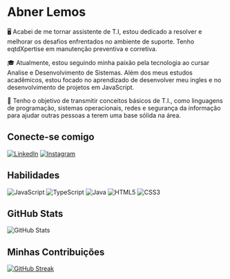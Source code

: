 # Abner Lemos

🖥 Acabei de me tornar assistente de T.I, estou dedicado a resolver e melhorar os desafios enfrentados no ambiente de suporte. Tenho eqtdXpertise em manutenção preventiva e corretiva.

🎓 Atualmente, estou seguindo minha paixão pela tecnologia ao cursar Analise e Desenvolvimento de Sistemas. Além dos meus estudos acadêmicos, estou focado no aprendizado de desenvolver meu ingles e no desenvolvimento de projetos em JavaScript.

🚀 Tenho o objetivo de transmitir conceitos básicos de T.I., como linguagens de programação, sistemas operacionais, redes e segurança da informação para ajudar outras pessoas a terem uma base sólida na área.

## Conecte-se comigo

[![LinkedIn](https://img.shields.io/badge/LinkedIn-f8f8f2?style=for-the-badge&logo=linkedin&logoColor=0E76A8)](https://www.linkedin.com/in/abner-lemos-b50087242/)
[![Instagram](https://img.shields.io/badge/Instagram-f8f8f2?style=for-the-badge&logo=instagram)](https://www.instagram.com/SEUUSERNAME/)

## Habilidades

![JavaScript](https://img.shields.io/badge/JavaScript-f8f8f2?style=for-the-badge&logo=javascript)
![TypeScript](https://img.shields.io/badge/TypeScript-f8f8f2?style=for-the-badge&logo=typescript)
![Java](https://img.shields.io/badge/Java-f8f8f2?style=for-the-badge&logo=java)
![HTML5](https://img.shields.io/badge/HTML5-f8f8f2?style=for-the-badge&logo=html5)
![CSS3](https://img.shields.io/badge/CSS3-f8f8f2?style=for-the-badge&logo=css3&logoColor=264CE4)

## GitHub Stats

![GitHub Stats](https://github-readme-stats.vercel.app/api?username=AbnerLemos&theme=transparent&bg_color=282a36&border_color=ff79c6&show_icons=true&icon_color=50fa7b&title_color=00aeff&text_color=e03c8a)

## Minhas Contribuições

[![GitHub Streak](https://streak-stats.demolab.com/?user=AbnerLemos&theme=bear&background=282a36&border=ff79c6&dates=50fa7b)](https://git.io/streak-stats)
